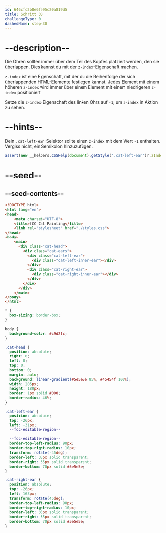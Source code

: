 ```yaml
---
id: 646cfc2b8e6fe95c20a819d5
title: Schritt 30
challengeType: 0
dashedName: step-30
---
```


# --description--

Die Ohren sollten immer über dem Teil des Kopfes platziert werden, den sie überlappen. Dies kannst du mit der `z-index`-Eigenschaft machen.

`z-index` ist eine Eigenschaft, mit der du die Reihenfolge der sich überlappenden HTML-Elemente festlegen kannst. Jedes Element mit einem höheren `z-index` wird immer über einem Element mit einem niedrigeren `z-index` positioniert.

Setze die `z-index`-Eigenschaft des linken Ohrs auf `-1`, um `z-index` in Aktion zu sehen.

# --hints--

Dein `.cat-left-ear`-Selektor sollte einen `z-index` mit dem Wert `-1` enthalten. Vergiss nicht, ein Semikolon hinzuzufügen.

```js
assert(new __helpers.CSSHelp(document).getStyle('.cat-left-ear')?.zIndex === '-1')
```

# --seed--

## --seed-contents--

```html
<!DOCTYPE html>
<html lang="en">
<head>
    <meta charset="UTF-8">
    <title>fCC Cat Painting</title>
    <link rel="stylesheet" href="./styles.css">
</head>
<body>
    <main>
      <div class="cat-head">
        <div class="cat-ears">
          <div class="cat-left-ear">
            <div class="cat-left-inner-ear"></div>
          </div>
          <div class="cat-right-ear">
            <div class="cat-right-inner-ear"></div>
          </div>
        </div>
      </div>
    </main>
</body>
</html>
```

```css
* {
  box-sizing: border-box;
}

body {
  background-color: #c9d2fc;
}

.cat-head {
  position: absolute;
  right: 0;
  left: 0;
  top: 0;
  bottom: 0;
  margin: auto;
  background: linear-gradient(#5e5e5e 85%, #45454f 100%);
  width: 205px;
  height: 180px;
  border: 1px solid #000;
  border-radius: 46%;
}

.cat-left-ear {
  position: absolute;
  top: -26px;
  left: -31px;
  --fcc-editable-region--

  --fcc-editable-region--
  border-top-left-radius: 90px;
  border-top-right-radius: 10px;
  transform: rotate(-45deg);
  border-left: 35px solid transparent;
  border-right: 35px solid transparent;
  border-bottom: 70px solid #5e5e5e;
}

.cat-right-ear {
  position: absolute;
  top: -26px;
  left: 163px;
  transform: rotate(45deg);
  border-top-left-radius: 90px;
  border-top-right-radius: 10px;
  border-left: 35px solid transparent;
  border-right: 35px solid transparent;
  border-bottom: 70px solid #5e5e5e;
}
```

